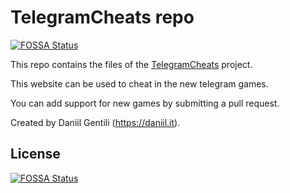 # TelegramCheats repo
[![FOSSA Status](https://app.fossa.io/api/projects/git%2Bgithub.com%2Fdanog%2FTelegramCheats.svg?type=shield)](https://app.fossa.io/projects/git%2Bgithub.com%2Fdanog%2FTelegramCheats?ref=badge_shield)


This repo contains the files of the [TelegramCheats](https://daniil.it/TelegramCheats) project.  

This website can be used to cheat in the new telegram games.  

You can add support for new games by submitting a pull request.  

Created by Daniil Gentili (https://daniil.it).  


## License
[![FOSSA Status](https://app.fossa.io/api/projects/git%2Bgithub.com%2Fdanog%2FTelegramCheats.svg?type=large)](https://app.fossa.io/projects/git%2Bgithub.com%2Fdanog%2FTelegramCheats?ref=badge_large)
